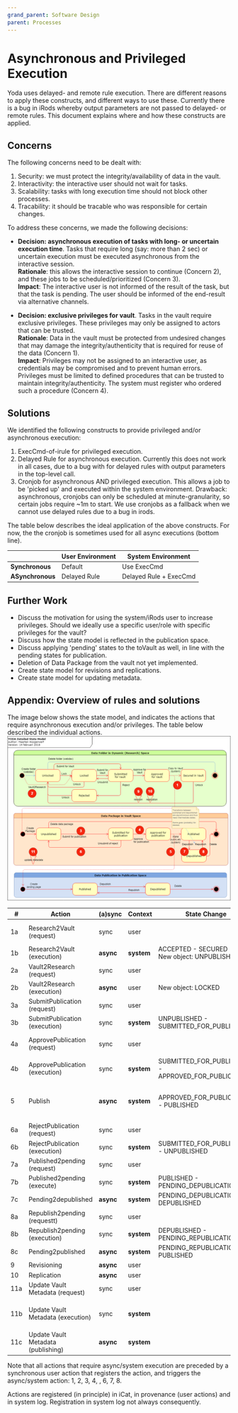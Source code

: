 ```yaml
---
grand_parent: Software Design
parent: Processes
---
```

# Asynchronous and Privileged Execution

Yoda uses delayed- and remote rule execution.
There are different reasons to apply these constructs, and different ways to use these.
Currently there is a bug in iRods whereby output parameters are not passed to delayed- or remote rules.
This document explains where and how these constructs are applied.

## Concerns
The following concerns need to be dealt with:
1. Security: we must protect the integrity/availability of data in the vault.
2. Interactivity: the interactive user should not wait for tasks.
3. Scalability: tasks with long execution time should not block other processes.
4. Tracability: it should be tracable who was responsible for certain changes.

To address these concerns, we made the following decisions:

* **Decision: asynchronous execution of tasks with long- or uncertain execution time**.  Tasks that require long (say: more than 2 sec) or uncertain execution must be executed asynchronous from the interactive session.  
  **Rationale**: this allows the interactive session to continue (Concern 2), and these jobs to be scheduled/prioritized (Concern 3).  
  **Impact**: The interactive user is not informed of the result of the task, but that the task is pending. The user should be informed of the end-result via alternative channels.

* **Decision: exclusive privileges for vault**. Tasks in the vault require exclusive privileges. These privileges may only be assigned to actors that can be trusted.   
  **Rationale**: Data in the vault must be protected from undesired changes that may damage the integrity/authenticity that is required for reuse of the data (Concern 1).  
  **Impact**: Privileges may not be assigned to an interactive user, as credentials may be compromised and to prevent human errors. Privileges must be limited to defined procedures that can be trusted to maintain integrity/authenticity. The system must register who ordered such a procedure (Concern 4).

## Solutions

We identified the following constructs to provide privileged and/or asynchronous execution:

1.	ExecCmd-of-irule for privileged execution.
2.	Delayed Rule for asynchronous execution. Currently this does not work in all cases, due to a bug with for delayed rules with output parameters in the top-level call.
3.	Cronjob for asynchronous AND privileged execution. This allows a job to be 'picked up' and executed within the system environment. Drawback: asynchronous, cronjobs can only be scheduled at minute-granularity, so certain jobs require ~1m to start.  We use cronjobs as a fallback when we cannot use delayed rules due to a bug in irods.

The table below describes the ideal application of the above constructs. For now, the the cronjob is sometimes used for all async executions (bottom line).

| | **User Environment** | **System Environment** |
| --- | --- | --- |
| **Synchronous** | Default | Use ExecCmd |
| **ASynchronous** | Delayed Rule | Delayed Rule + ExecCmd |  


## Further Work

* Discuss the motivation for using the system/iRods user to increase privileges. Should we ideally use a specific user/role with specific privileges for the vault?  
* Discuss how the state model is reflected in the publication space.
* Discuss applying 'pending' states to the toVault as well, in line with the pending states for publication.
* Deletion of Data Package from the vault not yet implemented.
* Create state model for revisions and replications.
* Create state model for updating metadata.


## Appendix: Overview of rules and solutions

The image below shows the state model, and indicates the actions that require asynchronous execution and/or privileges. The table below described the individual actions.
![Actions in State Model](./img/ExecutionInStateModel.png)



| #  | Action | (a)sync | Context | State Change | Comment |
| -- | ------ | ------- | ------- | -------- | ------- |
| 1a | Research2Vault (request) | sync | user |  | Register Action and request execution |
| 1b | Research2Vault (execution) | **async** | **system** | ACCEPTED - SECURED<br/>New object: UNPUBLISHED | Copy files |
| 2a | Vault2Research (request) | sync | user |  | Register action and request execution |
| 2b | Vault2Research (execution) | **async** | user | New object: LOCKED | Copy files |
| 3a | SubmitPublication (request) | sync | user |  | Register action  and request execution |
| 3b | SubmitPublication (execution) | sync | **system** | UNPUBLISHED - SUBMITTED_FOR_PUBLICATION | |
| 4a | ApprovePublication (request) | sync | user | | Register action ande request execution |
| 4b | ApprovePublication (execution) | sync | **system** | SUBMITTED_FOR_PUBLICATION - APPROVED_FOR_PUBLICATION | trigger Publish |
| 5  | Publish | **async**| **system** |  APPROVED_FOR_PUBLICATION - PUBLISHED | Create/Register DOI, PMH, etc.<br/>*there is no registered within for public area?!* |
| 6a | RejectPublication (request) | sync | user | | Register action and request execution |
| 6b | RejectPublication (execution) | sync | **system** | SUBMITTED_FOR_PUBLICATION - UNPUBLISHED | *(is nog async, kan tzt sync worden)* |
| 7a | Published2pending (request) | sync | user |  | Register action and request execution |
| 7b | Published2pending (execute) | sync | **system** | PUBLISHED - PENDING_DEPUBLICATION  |   |
| 7c | Pending2depublished |**async** | **system** | PENDING_DEPUBLICATION - DEPUBLISHED | Update/register DOI, PMH, etc.|
| 8a | Republish2pending (requestt) | sync | user | | Register action and request execution |
| 8b | Republish2pending (execution) | sync | **system** | DEPUBLISHED - PENDING_REPUBLICATION | trigger pending2published |
| 8c | Pending2published | **async** | **system** | PENDING_REPUBLICATION - PUBLISHED |Update/register DOI, PMH, etc., |
| 9  | Revisioning | **async** | user |  | |
| 10 | Replication | **async** | user |  | |
| 11a | Update Vault Metadata (request) | sync | user |  | Register action and request execution |
| 11b | Update Vault Metadata (execution) | sync | **system** |  | Create metadata updates and trigger publication actions |
| 11c | Update Vault Metadata (publishing)| **async** | **system** | | Update/register DOI, PMH, etc.|

Note that all  actions that require async/system execution are preceded by a synchronous user action that registers the action, and triggers the async/system action: 1, 2, 3, 4, , 6, 7, 8.

Actions are registered (in principle) in iCat, in provenance (user actions) and in system log.
Registration in system log not always consequently.
